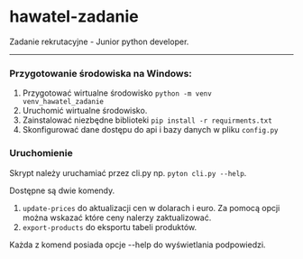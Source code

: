 # hawatel-zadanie
Zadanie rekrutacyjne - Junior python developer.

---
### Przygotowanie środowiska na Windows:
1. Przygotować wirtualne środowisko ```python -m venv venv_hawatel_zadanie```
2. Uruchomić wirtualne środowisko.
3. Zainstalować niezbędne biblioteki ```pip install -r requirments.txt```
4. Skonfigurować dane dostępu do api i bazy danych w pliku ```config.py```

### Uruchomienie
Skrypt należy uruchamiać przez cli.py np. ```pyton cli.py --help```.

Dostępne są dwie komendy.
1. ```update-prices``` do aktualizacji cen w dolarach i euro. Za pomocą opcji można wskazać które ceny nalerzy zaktualizować.
2. ```export-products``` do eksportu tabeli produktów.

Każda z komend posiada opcje --help do wyświetlania podpowiedzi.
